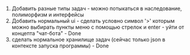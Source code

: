 1. Добавить разные типы задач - можно потыкаться в наследование, полиморфизм и интерфейсы
2. Добавить нормальный ui - сделать условно символ '>' которым можно выбирать пункты меню с помощью стрелок и enter - уйти от концепта "чат-бота" - Done
3. сделать нормальное хранилище задач (сейчас только json в контексте запуска программы) - Done

